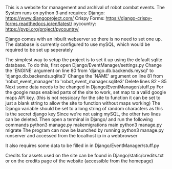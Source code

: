 This is a website for management and archival of robot combat events.
The System runs on python 3 and requires:
	Django: https://www.djangoproject.com/
	Crispy Forms: https://django-crispy-forms.readthedocs.io/en/latest/
	pycountry: https://pypi.org/project/pycountry/

Django comes with an inbuilt webserver so there is no need to set one up.
The database is currently configured to use mySQL, which would be required to be set up seperately

The simplest way to setup the project is to set it up using the default sqlite database.
	To do this, first open Django/EventManager/settings.py
		Change the 'ENGINE' argument on line 80 from 'django.db.backends.mysql' to 'django.db.backends.sqlite3'
		Change the 'NAME' argument on line 81 from 'robot_event_manager' to 'robot_event_manager.sqlite3'
		Delete lines 82 - 85
	Next some data needs to be changed in Django/EventManager/stuff.py
		For the google maps enabled parts of the site to work, set map to a valid google maps API key. (this is not nessicary for the site to function it can be set to just a blank string to allow the site to function without maps working)
		The Django variable should be set to a long string of random characters as this is the secret django key
		Since we're not using mySQL, the other two lines can be deleted.
	Then open a terminal in Django/ and run the following commands
		python3 manage.py makemigrations main
		python3 manage.py migrate
	The program can now be launched by running 
		python3 manage.py runserver
	and accessed from the localhost ip in a webbrowser

It also requires some data to be filled in in Django/EventManager/stuff.py


Credits for assets used on the site can be found in Django/static/credits.txt or on the credits page of the website (accessible from the homepage)
